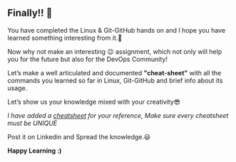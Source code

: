 ## Finally!! 🎉
You have completed the Linux & Git-GitHub hands on and I hope you have learned something interesting from it.🙌

Now why not make an interesting 😉 assignment, which  not only will help you for the future but also for the DevOps Community!

Let’s make a well articulated and documented **"cheat-sheet"** with all the commands you learned so far in Linux, Git-GitHub and brief info about its usage.

Let’s  show us your knowledge mixed with your creativity😎

*I have added a [cheatsheet](https://www.sqltutorial.org/wp-content/uploads/2016/04/SQL-Cheat-Sheet-2.png) for your reference, Make sure every cheatsheet must be UNIQUE*

Post it on Linkedin and Spread the knowledge.😃 

**Happy Learning :)** 
